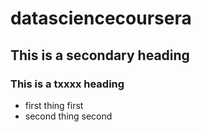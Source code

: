 datasciencecoursera
===================

## This is a secondary heading
### This is a txxxx heading
* first thing first
* second thing second
